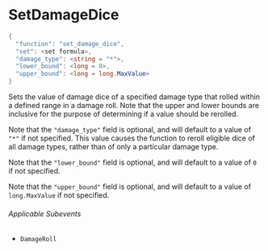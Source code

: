 # SetDamageDice

```c#
{
  "function": "set_damage_dice",
  "set": <set formula>,
  "damage_type": <string = "*">,
  "lower_bound": <long = 0>,
  "upper_bound": <long = long.MaxValue>
}
```

Sets the value of damage dice of a specified damage type that rolled within a defined range in a damage roll. Note that the upper and lower bounds are inclusive for the purpose of determining if a value should be rerolled.

Note that the `"damage_type"` field is optional, and will default to a value of `"*"` if not specified. This value causes the function to reroll eligible dice of all damage types, rather than of only a particular damage type.

Note that the `"lower_bound"` field is optional, and will default to a value of `0` if not specified.

Note that the `"upper_bound"` field is optional, and will default to a value of `long.MaxValue` if not specified.

###### Applicable Subevents
- `DamageRoll`